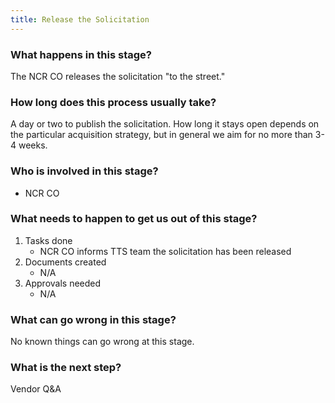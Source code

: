```yaml
---
title: Release the Solicitation
---
```


### What happens in this stage? 
The NCR CO releases the solicitation "to the street." 

### How long does this process usually take?
A day or two to publish the solicitation. How long it stays open depends on the particular acquisition strategy, but in general we aim for no more than 3-4 weeks.

### Who is involved in this stage? 
- NCR CO

### What needs to happen to get us out of this stage? 
1. Tasks done
	- NCR CO informs TTS team the solicitation has been released
2. Documents created
	- N/A
2. Approvals needed
	- N/A

### What can go wrong in this stage? 
No known things can go wrong at this stage. 

### What is the next step?
Vendor Q&A

